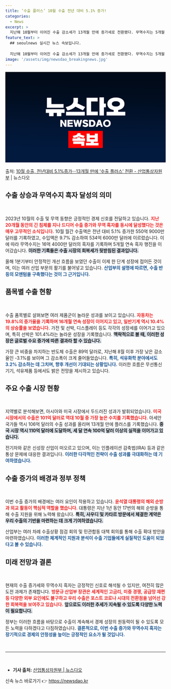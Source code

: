 ```yaml
---
title: ‘수출 플러스’ 10월 수출 전년 대비 5.1% 증가!
categories:
  - News
excerpt: >
  지난해 10월부터 이어진 수출 감소세가 13개월 만에 증가세로 전환됐다. 무역수지는 5개월 연속 흑자를 보이…
feature_text: >
  ## seoulnews 실시간 뉴스 속보입니다.

  지난해 10월부터 이어진 수출 감소세가 13개월 만에 증가세로 전환됐다. 무역수지는 5개월 연속 흑자를 보이…
image: '/assets/img/newsdao_breakingnews.jpg'
---
```


![뉴스다오 속보](/assets/img/newsdao_breakingnews.jpg)

<p>출처: <a href="https://newsdao.kr/2376" rel="dofollow">10월 수출, 전년대비 5.1%증가···13개월 만에 ‘수출 플러스’ 전환 - 산업통상자원부</a> | 뉴스다오</p>

<h2 data-ke-size="size26">수출 상승과 무역수지 흑자 달성의 의미</h2>

<p data-ke-size="size16">&nbsp;</p>

2023년 10월의 수출 및 무역 동향은 긍정적인 경제 신호를 전달하고 있습니다. <b><span style="color: #ee2323;">지난 20개월 동안의 긴 침체를 지나 드디어 수출 증가와 무역 흑자를 동시에 달성했다는 것은 매우 고무적인 소식입니다.</span></b> 10월 월간 수출액은 전년 대비 5.1% 증가한 550억 9000만 달러를 기록하였고, 수입액은 9.7% 감소하여 534억 6000만 달러에 이르렀습니다. 이에 따라 무역수지는 16억 4000만 달러의 흑자를 기록하며 5개월 연속 흑자 행진을 이어갔습니다. <b><span style="background-color: #21538527;">이러한 기록들은 수출 시장의 회복세가 뒷받침된 결과입니다.</span></b> 

올해 1분기부터 안정적인 개선 흐름을 보였던 수출이 이제 한 단계 성장에 접어든 것이며, 이는 여러 산업 부문의 활기를 불어넣고 있습니다. <b><span style="color: #1a5490;">산업부의 설명에 따르면, 수출 반등의 모멘텀을 구축했다는 것이 그 근거입니다.</span></b> 

<h2 data-ke-size="size26">품목별 수출 현황</h2>

<p data-ke-size="size16">&nbsp;</p>

수출 품목별로 살펴보면 여러 제품군이 놀라운 성과를 보이고 있습니다. <b><span style="color: #ee2323;">자동차는 19.8%의 증가율을 기록하며 16개월 연속 성장이 이어지고 있고, 일반기계 역시 10.4%의 상승률을 보였습니다.</span></b> 가전 및 선박, 디스플레이 등도 각각의 성장세를 이어가고 있으며, 특히 선박은 101.4%라는 놀라운 성장을 기록했습니다. <b><span style="background-color: #21538527;">맥락적으로 볼 때, 이러한 성장은 글로벌 수요 증가에 따른 결과라 할 수 있습니다.</span></b> 

가장 큰 비중을 차지하는 반도체 수출은 89억 달러로, 지난해 8월 이후 가장 낮은 감소율인 -3.1%를 보이며 그 감소폭이 크게 줄어들었습니다. <b><span style="color: #1a5490;">특히, 석유화학 분야에서도 3.2% 감소하는 데 그치며, 향후 개선이 기대되는 상황입니다.</span></b> 이러한 흐름은 무선통신기기, 석유제품 등에서도 밝은 전망을 제시하고 있습니다. 

<h2 data-ke-size="size26">주요 수출 시장 현황</h2>

<p data-ke-size="size16">&nbsp;</p>

지역별로 분석해보면, 아시아와 미국 시장에서 두드러진 성과가 발휘되었습니다. <b><span style="color: #ee2323;">미국 시장에서의 수출은 101억 달러로 역대 10월 중 가장 높은 수치를 기록했습니다.</span></b> 아세안 국가들 역시 106억 달러의 수출 성과를 올리며 13개월 만에 플러스를 기록했습니다. <b><span style="background-color: #21538527;">중국 시장 역시 110억 달러에 도달하며, 세 달 연속 100억 달러 이상의 실적을 이어가고 있습니다.</span></b> 

전기차와 같은 신성장 산업이 떠오르고 있으며, 이는 인플레이션 감축법(IRA) 등과 같은 통상 문제에 대응한 결과입니다. <b><span style="color: #1a5490;">이러한 다각적인 전략이 수출 성과를 극대화하는 데 기여하였습니다.</span></b> 

<h2 data-ke-size="size26">수출 증가의 배경과 정부 정책</h2>

<p data-ke-size="size16">&nbsp;</p>

이번 수출 증가의 배경에는 여러 요인이 작용하고 있습니다. <b><span style="color: #ee2323;">윤석열 대통령의 해외 순방과 외교 활동이 핵심적 역할을 했습니다.</span></b> 대통령은 지난 1년 동안 17번의 해외 순방을 통해 수출 지원을 위해 노력해 왔습니다. <b><span style="background-color: #21538527;">특히, 사우디 및 카타르 방문에서 체결한 계약은 우리 수출의 기반을 마련하는 데 크게 기여하였습니다.</span></b> 

산업부는 여러 차례 수출상황 점검 회의 및 민관합동 대책 회의를 통해 수출 확대 방안을 마련하였습니다. <b><span style="color: #1a5490;">이러한 체계적인 지원과 분석이 수출 기업들에게 실질적인 도움이 되었다고 볼 수 있습니다.</span></b> 

<h2 data-ke-size="size26">미래 전망과 결론</h2>

<p data-ke-size="size16">&nbsp;</p>

현재의 수출 증가세와 무역수지 흑자는 긍정적인 신호로 해석될 수 있지만, 여전히 많은 도전 과제가 존재합니다. <b><span style="color: #ee2323;">방문규 산업부 장관은 세계적인 고금리, 미중 경쟁, 공급망 재편 등 다양한 외부 요인에도 불구하고 우리 수출은 포스트 코로나 시대의 전환점을 넘어선 강한 회복력을 보여주고 있습니다.</span></b> <b><span style="background-color: #21538527;">앞으로도 이러한 추세가 지속될 수 있도록 다양한 노력이 필요합니다.</span></b> 

정부는 이러한 흐름을 바탕으로 수출이 계속해서 경제 성장의 원동력이 될 수 있도록 모든 노력을 다하겠다고 다짐하였습니다. <b><span style="color: #1a5490;">결론적으로, 이번 수출 증가와 무역수지 흑자는 장기적으로 경제의 안정성을 높이는 긍정적인 요소가 될 것입니다.</span></b> 

<p data-ke-size="size16">&nbsp;</p>
<hr />
<p data-ke-size="size16">&nbsp;</p>
<ul>
<li><b>기사 출처:</b> <a href="https://newsdao.kr/2376">산업통상자원부 | 뉴스다오</a>
</li>
</ul> 

신속 뉴스 바로가기 👉 <a href="https://newsdao.kr" rel="dofollow">https://newsdao.kr</a>


